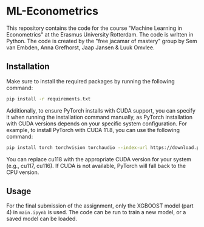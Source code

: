 # ML-Econometrics

This repository contains the code for the course "Machine Learning in Econometrics" at the Erasmus University Rotterdam. The code is written in Python. The code is created by the "free jacamar of mastery" group by Sem van Embden, Anna Grefhorst, Jaap Jansen & Luuk Omvlee.

## Installation
Make sure to install the required packages by running the following command:
```bash
pip install -r requirements.txt
```

Additionally, to ensure PyTorch installs with CUDA support, you can specify it when running the installation command manually, as PyTorch installation with CUDA versions depends on your specific system configuration.
For example, to install PyTorch with CUDA 11.8, you can use the following command:

```bash
pip install torch torchvision torchaudio --index-url https://download.pytorch.org/whl/cu118
```

You can replace cu118 with the appropriate CUDA version for your system (e.g., cu117, cu116). If CUDA is not available, PyTorch will fall back to the CPU version.

## Usage
For the final submission of the assignment, only the XGBOOST model (part 4) in ```main.ipynb``` is used. The code can be run to train a new model, or a saved model can be loaded.
